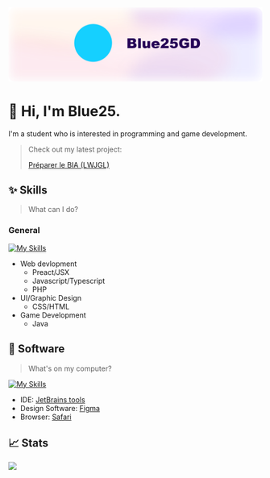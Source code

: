 <picture>
  <source media="(prefers-color-scheme: dark)" srcset="./banner.png">
  <source media="(prefers-color-scheme: light)" srcset="./banner.png">
  <img alt="Blue25gd Banner" src="./banner.png">
</picture>

# 👋 Hi, I'm Blue25.
I'm a student who is interested in programming and game development.

> Check out my latest project:
> 
> [Préparer le BIA (LWJGL)](https://github.com/Blue25GD/preparer-le-bia)

## ✨ Skills

> What can I do?

### General

[![My Skills](https://skillicons.dev/icons?i=react,javascript,typescript,php,css,html,java)](https://skillicons.dev)

- Web devlopment
    - Preact/JSX
    - Javascript/Typescript
    - PHP
- UI/Graphic Design
    - CSS/HTML
- Game Development
    - Java

## 👾 Software
> What's on my computer?

[![My Skills](https://skillicons.dev/icons?i=idea,figma,bash,babel,discord,bots,docker,gitlab,grafana)](https://skillicons.dev)

- IDE: [JetBrains tools](https://jetbrains.com/)
- Design Software: [Figma](https://figma.com)
- Browser: [Safari](https://www.apple.com/safari/)

## 📈 Stats

![](http://github-profile-summary-cards.vercel.app/api/cards/profile-details?username=blue25GD&theme=github)
